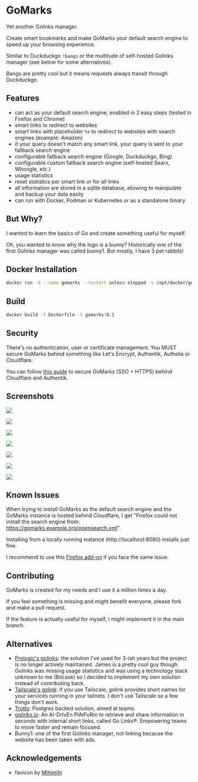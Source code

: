 # GoMarks

Yet another Golinks manager.

Create smart bookmarks and make GoMarks your default search engine to speed up your browsing experience.

Similar to Duckduckgo <code>!bangs</code> or the multitude of self-hosted Golinks manager (see below for some alternatives).

Bangs are pretty cool but it means requests always transit through Duckduckgo.

## Features

- can act as your default search engine, enabled in 2 easy steps (tested in Firefox and Chrome)
- smart links to redirect to websites
- smart links with placeholder <code>%s</code> to redirect to websites with search engines (example: Amazon)
- if your query doesn't match any smart link, your query is sent to your fallback search engine
- configurable fallback search engine (Google, Duckduckgo, Bing)
- configurable custom fallback search engine (self-hosted Searx, Whoogle, etc.)
- usage statistics
- reset statistics per smart link or for all links
- all information are stored in a sqlite database, allowing to manipulate and backup your data easily
- can run with Docker, Podman or Kubernetes or as a standalone binary

## But Why?

I wanted to learn the basics of Go and create something useful for myself.

Oh, you wanted to know why the logo is a bunny? Historically one of the first Golinks manager was called bunny1. But mostly, I have 3 pet rabbits!

## Docker Installation 

```bash
docker run -d --name gomarks --restart unless-stopped -v /opt/docker/gomarks:/data -p 8080:8080 ghcr.io/sebw/gomarks:latest
```

## Build

```bash
docker build -f Dockerfile -t gomarks:0.1
```

## Security

There's no authentication, user or certificate management. You MUST secure GoMarks behind something like Let's Encrypt, Authentik, Authelia or Cloudflare.

You can follow [this guide](https://blog.wains.be/2023/2023-01-07-cloudflare-zero-trust-authentik/) to secure GoMarks (SSO + HTTPS) behind Cloudflare and Authentik.

## Screenshots

![](https://raw.githubusercontent.com/sebw/gomarks/refs/heads/main/screenshots/index.png)

![](https://raw.githubusercontent.com/sebw/gomarks/refs/heads/main/screenshots/edit.png)

![](https://raw.githubusercontent.com/sebw/gomarks/refs/heads/main/screenshots/fallback.png)

![](https://raw.githubusercontent.com/sebw/gomarks/refs/heads/main/static/help/chrome_step1.png)

![](https://raw.githubusercontent.com/sebw/gomarks/refs/heads/main/static/help/firefox_step1.png)

![](https://raw.githubusercontent.com/sebw/gomarks/refs/heads/main/static/help/iphone_step1.jpg)

![](https://raw.githubusercontent.com/sebw/gomarks/refs/heads/main/static/help/iphone_step2.jpg)

## Known Issues

When trying to install GoMarks as the default search engine and the GoMarks instance is hosted behind Cloudflare, I get "Firefox could not install the search engine from: https://gomarks.example.org/opensearch.xml".

Installing from a locally running instance (http://localhost:8080) installs just fine.

I recommend to use this [Firefox add-on](https://addons.mozilla.org/en-GB/firefox/addon/add-custom-search-engine/) if you face the same issue.

## Contributing

GoMarks is created for my needs and I use it a million times a day.

If you feel something is missing and might benefit everyone, please fork and make a pull request. 

If the feature is actually useful for myself, I might implement it in the main branch.

## Alternatives

- [Prologic's golinks](https://git.mills.io/prologic/golinks): the solution I've used for 3-ish years but the project is no longer actively maintained. James is a pretty cool guy though. Golinks was missing usage statistics and was using a technology stack unknown to me (Bitcask) so I decided to implement my own solution instead of contributing back.
- [Tailscale's golink](https://github.com/tailscale/golink): if you use Tailscale, golink provides short names for your services running in your tailnets. I don't use Tailscale so a few things don't work.
- [Trotto](https://github.com/trotto/go-links): Postgres backed solution, aimed at teams.
- [golinks.io](https://github.com/GoLinks/golinks): An AI-DrIvEn PlAtFoRm to retrieve and share information in seconds with internal short links, called Go Links®. Empowering teams to move faster and remain focused.
- Bunny1: one of the first Golinks manager, not linking because the website has been taken with ads.

## Acknowledgements

- favicon by [Mihimihi](https://www.flaticon.com/free-icon/rabbit_7441511)

